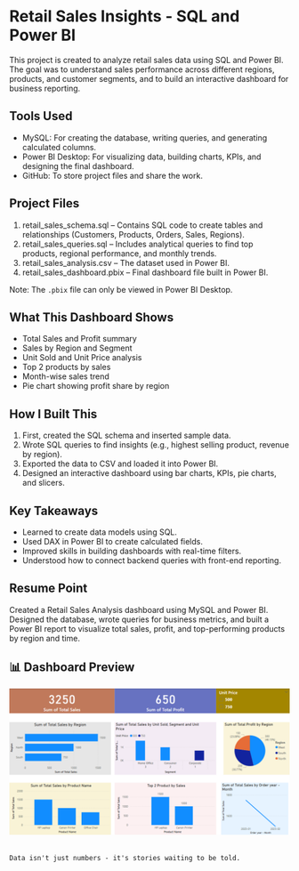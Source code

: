 # Retail Sales Insights - SQL and Power BI

This project is created to analyze retail sales data using SQL and Power BI. The goal was to understand sales performance across different regions, products, and customer segments, and to build an interactive dashboard for business reporting.


## Tools Used

- MySQL: For creating the database, writing queries, and generating calculated columns.
- Power BI Desktop: For visualizing data, building charts, KPIs, and designing the final dashboard.
- GitHub: To store project files and share the work.


## Project Files

1. retail_sales_schema.sql – Contains SQL code to create tables and relationships (Customers, Products, Orders, Sales, Regions).
2. retail_sales_queries.sql – Includes analytical queries to find top products, regional performance, and monthly trends.
3. retail_sales_analysis.csv – The dataset used in Power BI.
4. retail_sales_dashboard.pbix – Final dashboard file built in Power BI.

Note: The `.pbix` file can only be viewed in Power BI Desktop.


## What This Dashboard Shows

- Total Sales and Profit summary
- Sales by Region and Segment
- Unit Sold and Unit Price analysis
- Top 2 products by sales
- Month-wise sales trend
- Pie chart showing profit share by region


## How I Built This

1. First, created the SQL schema and inserted sample data.
2. Wrote SQL queries to find insights (e.g., highest selling product, revenue by region).
3. Exported the data to CSV and loaded it into Power BI.
4. Designed an interactive dashboard using bar charts, KPIs, pie charts, and slicers.


## Key Takeaways

- Learned to create data models using SQL.
- Used DAX in Power BI to create calculated fields.
- Improved skills in building dashboards with real-time filters.
- Understood how to connect backend queries with front-end reporting.


## Resume Point
Created a Retail Sales Analysis dashboard using MySQL and Power BI. Designed the database, wrote queries for business metrics, and built a Power BI report to visualize total sales, profit, and top-performing products by region and time.



## 📊 Dashboard Preview

![Retail Sales Dashboard](Retail_sales_Dashboard.png)



                                                                                       Data isn't just numbers - it's stories waiting to be told.




